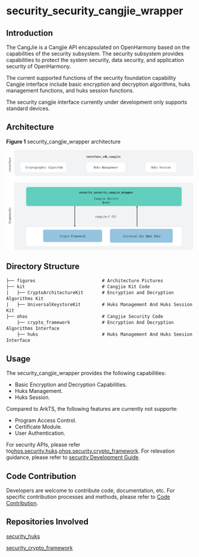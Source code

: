 # security_security_cangjie_wrapper

## Introduction

The CangJie is a Cangjie API encapsulated on OpenHarmony based on the capabilities of the security subsystem. The security subsystem provides capabilities to protect the system security, data security, and application security of OpenHarmony.

The current supported functions of the security foundation capability Cangjie interface include basic encryption and decryption algorithms, huks management functions, and huks session functions.

The security cangjie interface currently under development only supports standard devices.

## Architecture
**Figure 1** security_cangjie_wrapper architecture

![security_cangjie_wrapper architecture](figures/security_cangjie_wrapper_architecture_en.png "security_cangjie_wrapper architecture")

## Directory Structure

```
├── figures                         # Architecture Pictures
├── kit                             # Cangjie Kit Code
|   ├── CryptoArchitectureKit       # Encryption and Decryption Algorithms Kit
|   ├── UniversalKeystoreKit        # Huks Management And Huks Session Kit
├── ohos                            # Cangjie Security Code
    ├── crypto_framework            # Encryption And Decryption Algorithms Interface
    ├── huks                        # Huks Management And Huks Seesion Interface
```

## Usage

The security_cangjie_wrapper provides the following capabilities:

-   Basic Encryption and Decryption Capabilities.
-   Huks Management.
-   Huks Session.

Compared to ArkTS, the following features are currently not supporte:

-   Program Access Control.
-   Certificate Module.
-   User Authentication.


For security APIs, please refer to[ohos.security.huks](https://gitcode.com/openharmony-sig/arkcompiler_cangjie_ark_interop/blob/master/doc/API_Reference/source_zh_cn/apis/UniversalKeystoreKit/cj-apis-security_huks.md).[ohos.security.crypto_framework](https://gitcode.com/openharmony-sig/arkcompiler_cangjie_ark_interop/blob/master/doc/API_Reference/source_zh_cn/apis/CryptoArchitectureKit/cj-apis-crypto.md).
For relevation guidance, please refer to [security Development Guide](https://gitcode.com/openharmony-sig/arkcompiler_cangjie_ark_interop/tree/master/doc/Dev_Guide/source_zh_cn/security).

## Code Contribution

Developers are welcome to contribute code, documentation, etc. For specific contribution processes and methods, please refer to [Code Contribution](https://gitcode.com/openharmony/docs/blob/master/en/contribute/code-contribution.md).

## Repositories Involved

[security_huks](https://gitee.com/openharmony/security_huks/blob/master/README.md)

[security_crypto_framework](https://gitee.com/openharmony/security_crypto_framework)
